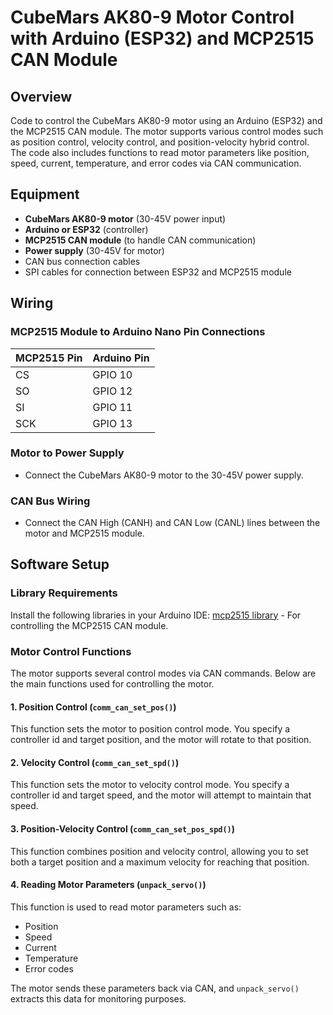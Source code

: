 # CubeMars AK80-9 Motor Control with Arduino (ESP32) and MCP2515 CAN Module

## Overview

Code to control the CubeMars AK80-9 motor using an Arduino (ESP32) and the MCP2515 CAN module. The motor supports various control modes such as position control, velocity control, and position-velocity hybrid control. The code also includes functions to read motor parameters like position, speed, current, temperature, and error codes via CAN communication.

## Equipment
- **CubeMars AK80-9 motor** (30-45V power input)
- **Arduino or ESP32** (controller)
- **MCP2515 CAN module** (to handle CAN communication)
- **Power supply** (30-45V for motor)
- CAN bus connection cables
- SPI cables for connection between ESP32 and MCP2515 module

## Wiring

### MCP2515 Module to Arduino Nano Pin Connections
| MCP2515 Pin | Arduino Pin |
|-------------|-------------|
| CS          | GPIO 10     |
| SO          | GPIO 12     |
| SI          | GPIO 11     |
| SCK         | GPIO 13     |

### Motor to Power Supply
- Connect the CubeMars AK80-9 motor to the 30-45V power supply.

### CAN Bus Wiring
- Connect the CAN High (CANH) and CAN Low (CANL) lines between the motor and MCP2515 module.

## Software Setup

### Library Requirements
Install the following libraries in your Arduino IDE:
[mcp2515 library](https://github.com/autowp/arduino-mcp2515) - For controlling the MCP2515 CAN module.

### Motor Control Functions

The motor supports several control modes via CAN commands. Below are the main functions used for controlling the motor.

#### 1. **Position Control** (`comm_can_set_pos()`)
This function sets the motor to position control mode. You specify a controller id and target position, and the motor will rotate to that position.

#### 2. **Velocity Control** (`comm_can_set_spd()`)
This function sets the motor to velocity control mode. You specify a controller id and target speed, and the motor will attempt to maintain that speed.

#### 3. **Position-Velocity Control** (`comm_can_set_pos_spd()`)
This function combines position and velocity control, allowing you to set both a target position and a maximum velocity for reaching that position.

#### 4. **Reading Motor Parameters** (`unpack_servo()`)
This function is used to read motor parameters such as:
- Position
- Speed
- Current
- Temperature
- Error codes

The motor sends these parameters back via CAN, and `unpack_servo()` extracts this data for monitoring purposes.
